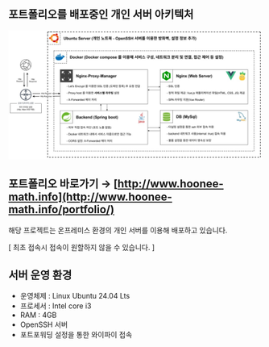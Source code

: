 ## 포트폴리오를 배포중인 개인 서버 아키텍처

![alt text](public/Architecture.jpg)

## 포트폴리오 바로가기 → [http://www.hoonee-math.info](http://www.hoonee-math.info/portfolio/)

해당 프로젝트는 온프레미스 환경의 개인 서버를 이용해 배포하고 있습니다.

[ 최초 접속시 접속이 원할하지 않을 수 있습니다. ]

## 서버 운영 환경

- 운영체제 : Linux Ubuntu 24.04 Lts
- 프로세서 : Intel core i3
- RAM : 4GB
- OpenSSH 서버
- 포트포워딩 설정을 통한 와이파이 접속

